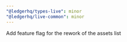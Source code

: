 ```yaml
---
"@ledgerhq/types-live": minor
"@ledgerhq/live-common": minor
---
```


Add feature flag for the rework of the assets list
